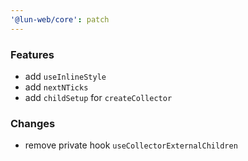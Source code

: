 ```yaml
---
'@lun-web/core': patch
---
```


### Features

- add `useInlineStyle`
- add `nextNTicks`
- add `childSetup` for `createCollector`

### Changes

- remove private hook `useCollectorExternalChildren`